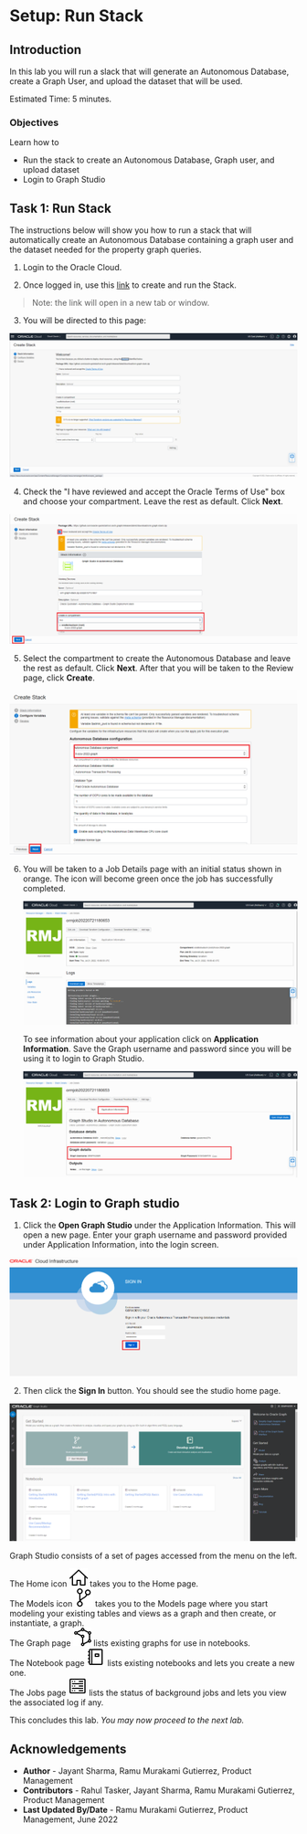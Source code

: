 # Setup: Run Stack

## Introduction

In this lab you will run a slack that will generate an Autonomous Database, create a Graph User, and upload the dataset that will be used.

Estimated Time: 5 minutes.

### Objectives

Learn how to
- Run the stack to create an Autonomous Database, Graph user, and upload dataset
- Login to Graph Studio

## Task 1: Run Stack

The instructions below will show you how to run a stack that will automatically create an Autonomous Database containing a graph user and the dataset needed for the property graph queries.

1. Login to the Oracle Cloud.

2.  Once logged in, use this [link](https://cloud.oracle.com/resourcemanager/stacks/create?zipUrl=https://github.com/oracle-quickstart/oci-arch-graph/releases/latest/download/orm-graph-stack.zip) to create and run the Stack.
  > Note: the link will open in a new tab or window.

3. You will be directed to this page:

  ![The create stack page](./images/create-stack.png "")

4.  Check the "I have reviewed and accept the Oracle Terms of Use" box and choose your compartment. Leave the rest as default. Click **Next**.

  ![Option to have reviewed and accept the Oracle Terms of Use checked](./images/oracle-terms.png "")

5. Select the compartment to create the Autonomous Database and leave the rest as default. Click **Next**. After that you will be taken to the Review page, click **Create**.

  ![The create stack page](./images/configure-variables.png "")

6. You will be taken to a Job Details page with an initial status shown in orange. The icon will become green once the job has successfully completed.

    ![Job has been successful](./images/successful-job.png "")

    To see information about your application click on **Application Information**. Save the Graph username and password since you will be using it to login to Graph Studio.

    ![How to see the graph username and password](./images/graph-username-password.png "")

## Task 2: Login to Graph studio

1. Click the **Open Graph Studio** under the Application Information. This will open a new page. Enter your graph username and password provided under Application Information, into the login screen.

  ![Open graph studio under Application Information](./images/login-page.png " ")

2. Then click the **Sign In** button. You should see the studio home page.   

  ![ALT text is not available for this image](./images/gs-graphuser-home-page.png " ")

  Graph Studio consists of a set of pages accessed from the menu on the left.

  The Home icon ![Home icon](images/home.svg "") takes you to the Home page.  
  The Models icon ![Models icon](images/code-fork.svg "") takes you to the Models page where you start modeling your existing tables and views as a graph and then create, or instantiate, a graph.  
  The Graph page ![Graphs icon](images/radar-chart.svg "") lists existing graphs for use in notebooks.  
  The Notebook page ![Notebook icon](images/notebook.svg "") lists existing notebooks and lets you create a new one.  
  The Jobs page ![Jobs icon](images/server.svg "") lists the status of background jobs and lets you view the associated log if any.

  This concludes this lab. *You may now proceed to the next lab.*  

  ## Acknowledgements
  * **Author** - Jayant Sharma, Ramu Murakami Gutierrez, Product Management
  * **Contributors** -  Rahul Tasker, Jayant Sharma, Ramu Murakami Gutierrez, Product Management
  * **Last Updated By/Date** - Ramu Murakami Gutierrez, Product Management, June 2022  
